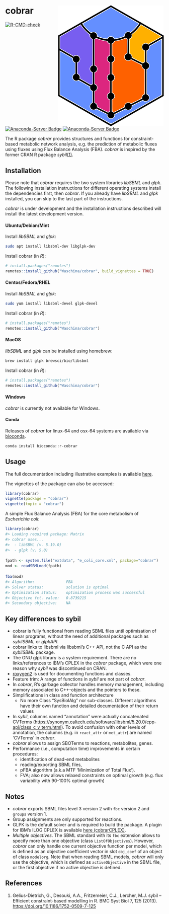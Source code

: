 
<!-- README.md is generated from README.Rmd. Please edit that file -->

# cobrar <img src="man/figures/logo.svg" align="right" />

<!-- badges: start -->

[![R-CMD-check](https://github.com/Waschina/cobrar/actions/workflows/R-CMD-check.yaml/badge.svg)](https://github.com/Waschina/cobrar/actions/workflows/R-CMD-check.yaml)
[![Anaconda-Server
Badge](https://anaconda.org/bioconda/r-cobrar/badges/version.svg?branch=master&kill_cache=1)](https://anaconda.org/bioconda/r-cobrar)
[![Anaconda-Server
Badge](https://anaconda.org/bioconda/r-cobrar/badges/downloads.svg?branch=master&kill_cache=1)](https://anaconda.org/bioconda/r-cobrar)
<!-- badges: end -->

The R package *cobrar* provides structures and functions for
constraint-based metabolic network analysis, e.g. the prediction of
metabolic fluxes using fluxes using Flux Balance Analysis (FBA).
*cobrar* is inspired by the former CRAN R package *sybil*[(1)](#R1).

## Installation

Please note that *cobrar* requires the two system libraries *libSBML*
and *glpk*. The following installation instructions for different
operating systems install the dependencies first, then *cobrar*. If you
already have *libSBML* and *glpk* installed, you can skip to the last
part of the instructions.

*cobrar* is under development and the installation instructions
described will install the latest development version.

#### Ubuntu/Debian/Mint

Install *libSBML* and *glpk*:

``` sh
sudo apt install libsbml-dev libglpk-dev
```

Install cobrar (in *R*):

``` r
# install.packages("remotes")
remotes::install_github("Waschina/cobrar", build_vignettes = TRUE)
```

#### Centos/Fedora/RHEL

Install *libSBML* and *glpk*:

``` sh
sudo yum install libsbml-devel glpk-devel
```

Install cobrar (in *R*):

``` r
# install.packages("remotes")
remotes::install_github("Waschina/cobrar")
```

#### MacOS

*libSBML* and *glpk* can be installed using homebrew:

``` sh
brew install glpk brewsci/bio/libsbml
```

Install cobrar (in *R*):

``` r
# install.packages("remotes")
remotes::install_github("Waschina/cobrar")
```

#### Windows

*cobrar* is currently not available for Windows.

#### Conda

Releases of *cobrar* for linux-64 and osx-64 systems are available via
[bioconda](https://bioconda.github.io/recipes/r-cobrar/README.html#package-r-cobrar).

``` sh
conda install bioconda::r-cobrar
```

## Usage

The full documentation including illustrative examples is available
[here](https://waschina.github.io/cobrar/).

The vignettes of the package can also be accessed:

``` r
library(cobrar)
vignette(package = "cobrar")
vignette(topic = "cobrar")
```

A simple Flux Balance Analysis (FBA) for the core metabolism of
*Escherichia coli*:

``` r
library(cobrar)
#> Loading required package: Matrix
#> cobrar uses...
#>  - libSBML (v. 5.19.0)
#>  - glpk (v. 5.0)

fpath <- system.file("extdata", "e_coli_core.xml", package="cobrar")
mod <- readSBMLmod(fpath)

fba(mod)
#> Algorithm:              FBA 
#> Solver status:          solution is optimal 
#> Optimization status:    optimization process was successful 
#> Objective fct. value:   0.8739215 
#> Secondary objective:    NA
```

## Key differences to sybil

- cobrar is fully functional from reading SBML files until optimisation
  of linear programs, without the need of additional packages such as
  *sybilSBML* or *glpkAPI*.
- cobrar links to libsbml via libsbml’s C++ API, not the C API as the
  *sybilSBML* package.
- The GNU glpk library is a system requirement. There are no
  links/references to IBM’s CPLEX in the *cobrar* package, which were
  one reason why *sybil* was discontinued on CRAN.
- [roxygen2](https://roxygen2.r-lib.org/) is used for documenting
  functions and classes.
- Feature trim: A range of functions in *sybil* are not part of
  *cobrar*.
- In *cobrar*, R’s garbage collector handles memory management,
  including memory associated to C++-objects and the pointers to these.
- Simplifications in class and function architecture
  - No more Class “SysBiolAlg” nor sub-classes. Different algorithms
    have their own function and detailed documentation of their return
    values
- In *sybil*, columns named “annotation” were actually concatenated
  CVTerms
  (<https://synonym.caltech.edu/software/libsbml/5.20.0/cpp-api/class_c_v_term.html>).
  To avoid confusion with other levels of annotation, the columns
  (e.g. in `react_attr` or `met_attr`) are named ‘CVTerms’ in *cobrar*.
- *cobrar* allows to assign SBOTerms to reactions, metabolites, genes.
- Performance (i.e., computation time) improvements in certain
  procedures:
  - identification of dead-end metabolites
  - reading/exporting SBML files,
  - pFBA algorithm (a.k.a MTF ‘Minimization of Total Flux’).
  - FVA; also now allows relaxed constraints on optimal growth
    (e.g. flux variability with 90-100% optimal growth)

## Notes

- *cobrar* exports SBML files level 3 version 2 with `fbc` version 2 and
  `groups` version 1.
- Group assignments are only supported for reactions.
- GLPK is the default solver and is required to build the package. A
  plugin for IBM’s ILOG CPLEX is available [here
  (cobrarCPLEX)](https://github.com/Waschina/cobrarCPLEX).
- *Multiple objectives*. The SBML standard with its `fbc` extension
  allows to specify more than one objective (class `ListOfObjectives`).
  However, *cobrar* can only handle one current objective function per
  model, which is defined as an objective coefficient vector in slot
  `obj_coef` of an object of class `modelorg`. Note that when reading
  SBML models, *cobrar* will only use the objective, which is defined as
  `activeObjective` in the SBML file, or the first objective if no
  active objective is defined.

## References

1.  <a id="R1"></a>Gelius-Dietrich, G., Desouki, A.A., Fritzemeier,
    C.J., Lercher, M.J. sybil – Efficient constraint-based modelling
    in R. BMC Syst Biol 7, 125 (2013).
    <https://doi.org/10.1186/1752-0509-7-125>
